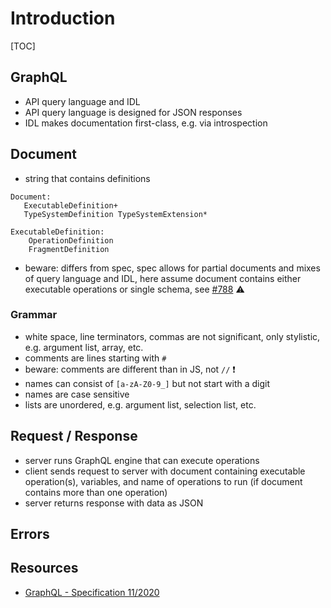 # Introduction

[TOC]



## GraphQL

- API query language and IDL
- API query language is designed for JSON responses
- IDL makes documentation first-class, e.g. via introspection



## Document

- string that contains definitions

```plaintext
Document:
   ExecutableDefinition+
   TypeSystemDefinition TypeSystemExtension*

ExecutableDefinition:
    OperationDefinition
    FragmentDefinition
```

- beware: differs from spec, spec allows for partial documents and mixes of query language and IDL, here assume document contains either executable operations or single schema, see [#788](https://github.com/graphql/graphql-spec/issues/788#issuecomment-721298885) ⚠️



### Grammar

- white space, line terminators, commas are not significant, only stylistic, e.g. argument list, array, etc.
- comments are lines starting with `#`
- beware: comments are different than in JS, not `//` ❗️
- names can consist of `[a-zA-Z0-9_]` but not start with a digit
- names are case sensitive
- lists are unordered, e.g. argument list, selection list, etc.



## Request / Response

- server runs GraphQL engine that can execute operations
- client sends request to server with document containing executable operation(s), variables, and name of operations to run (if document contains more than one operation)
- server returns response with data as JSON



## Errors

<!--
??? if query errors gets partial response by default, needs to do error handling on client
??? error list
field is set to `null` value + error is added to list
error never just makes field `null` without other information
if error and field type is non-null, then field error is thrown ?? parent field is set to null ??
-->



## Resources

- [GraphQL - Specification 11/2020](http://spec.graphql.org/draft/)